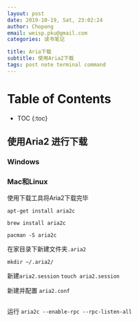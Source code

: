 ```yaml
---
layout: post
date: 2019-10-19, Sat, 23:02:24
author: Chopong
email: weisp.pku@gmail.com
categories: 读书笔记

title: Aria下载
subtitle: 使用Aria2下载
tags: post note terminal command
---
```


# Table of Contents #
* TOC
{:toc}


## 使用Aria2 进行下载 ##

### Windows ###

### Mac和Linux ###

使用下载工具将Aria2下载完毕

`apt-get install aria2c`

`brew install aria2c`

`pacman -S aria2c`

在家目录下新建文件夹`.aria2`

`mkdir ~/.aria2/`

新建`aria2.session`
`touch aria2.session`

新建并配置 `aria2.conf`
```

```

运行
`aria2c --enable-rpc --rpc-listen-all`
